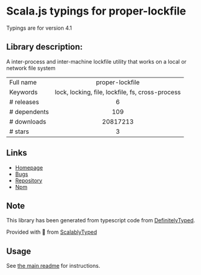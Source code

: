 
# Scala.js typings for proper-lockfile

Typings are for version 4.1

## Library description:
A inter-process and inter-machine lockfile utility that works on a local or network file system

|                    |                 |
| ------------------ | :-------------: |
| Full name          | proper-lockfile |
| Keywords           | lock, locking, file, lockfile, fs, cross-process |
| # releases         | 6 |
| # dependents       | 109 |
| # downloads        | 20817213 |
| # stars            | 3 |

## Links
- [Homepage](https://github.com/moxystudio/node-proper-lockfile)
- [Bugs](https://github.com/moxystudio/node-proper-lockfile/issues)
- [Repository](https://github.com/moxystudio/node-proper-lockfile)
- [Npm](https://www.npmjs.com/package/proper-lockfile)
    


## Note
This library has been generated from typescript code from [DefinitelyTyped](https://definitelytyped.org).

Provided with :purple_heart: from [ScalablyTyped](https://github.com/oyvindberg/ScalablyTyped)

## Usage
See [the main readme](../../readme.md) for instructions.


